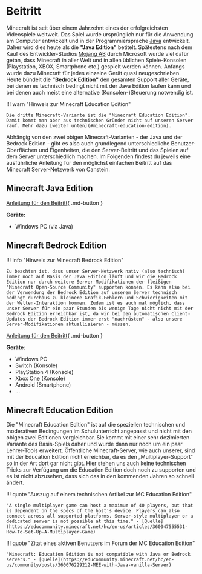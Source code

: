 # Beitritt

Minecraft ist seit über einem Jahrzehnt eines der erfolgreichsten Videospiele weltweit. Das Spiel wurde ursprünglich nur für die Anwendung am Computer entwickelt und in der Programmiersprache [Java](https://de.wikipedia.org/wiki/Java-Technologie) entwickelt. Daher wird dies heute als die **"Java Edition"** betitelt. Spätestens nach dem Kauf des Entwickler-Studios [Mojang AB](https://minecraft.wiki/w/Mojang_Studios) durch Microsoft wurde viel dafür getan, dass Minecraft in aller Welt und in allen üblichen Spiele-Konsolen (Playstation, XBOX, Smartphone etc.) gespielt werden können. Anfangs wurde dazu Minecraft für jedes einzelne Gerät quasi neugeschrieben. Heute bündelt die **"Bedrock Edition"** den gesamten Support aller Geräte, bei denen es technisch bedingt nicht mit der Java Edition laufen kann und bei denen auch meist eine alternative (Konsolen-)Steuerung notwendig ist.

!!! warn "Hinweis zur Minecraft Education Edition"

    Die dritte Minecraft-Variante ist die "Minecraft Education Edition". Damit kommt man aber aus technischen Gründen nicht auf unseren Server rauf. Mehr dazu [weiter unten](#minecraft-education-edition).

Abhängig von den zwei obigen Minecraft-Varianten - der Java und der Bedrock Edition - gibt es also auch grundlegend unterschiedliche Benutzer-Oberflächen und Eigenheiten, die den Server-Beitritt und das Spielen auf dem Server unterschiedlich machen. Im Folgenden findest du jeweils eine ausführliche Anleitung für den möglichst einfachen Beitritt auf das Minecraft Server-Netzwerk von Canstein.

## Minecraft Java Edition

[Anleitung für den Beitritt](serverjoin-java.md){ .md-button }

**Geräte:**

- Windows PC (via Java)

## Minecraft Bedrock Edition

!!! info "Hinweis zur Minecraft Bedrock Edition"

    Zu beachten ist, dass unser Server-Netzwerk nativ (also technisch) immer noch auf Basis der Java Edition läuft und wir die Bedrock Edition nur durch weitere Server-Modifikationen der fleißigen "Minecraft Open-Source Community" supporten können. Es kann also bei der Verwendung der Bedrock Edition auf unserem Server technisch bedingt durchaus zu kleinere Grafik-Fehlern und Schwierigkeiten mit der Welten-Interaktion kommen. Zudem ist es auch mal möglich, dass unser Server für ein paar Stunden bis wenige Tage nicht nicht mit der Bedrock Edition erreichbar ist, da wir bei den automatischen Client-Updates der Bedrock Edition immer erst "nachrüsten" - also unsere Server-Modifikationen aktuallisieren - müssen.

[Anleitung für den Beitritt](serverjoin-bedrock.md){ .md-button }

**Geräte:**

- Windows PC
- Switch (Konsole)
- PlayStation 4 (Konsole)
- Xbox One (Konsole)
- Android (Smartphone)
- …

## Minecraft Education Edition

Die "Minecraft Education Edition" ist auf die speziellen technischen und moderativen Bedingungen im Schulunterricht angepasst und nicht mit den obigen zwei Editionen vergleichbar. Sie kommt mit einer sehr dezimierten Variante des Basis-Spiels daher und wurde dann nur noch um ein paar Lehrer-Tools erweitert. Öffentliche Minecraft-Server, wie auch unserer, sind mit der Education Edition nicht erreichbar, da es den „Multiplayer-Support“ so in der Art dort gar nicht gibt. Hier stehen uns auch keine technischen Tricks zur Verfügung um die Education Edition doch noch zu supporten und es ist nicht abzusehen, dass sich das in den kommenden Jahren so schnell ändert.

!!! quote "Auszug auf einem technischen Artikel zur MC Education Edition"

    "A single multiplayer game can host a maximum of 40 players, but that is dependent on the specs of the host's device. Players can also connect across all supported platforms. Server-style multiplayer or a dedicated server is not possible at this time." - [Quelle](https://educommunity.minecraft.net/hc/en-us/articles/360047555531-How-To-Set-Up-A-Multiplayer-Game)

!!! quote "Zitat eines aktiven Benutzers im Forum der MC Education Edition"

    "Minecraft: Education Edition is not compatible with Java or Bedrock servers." - [Quelle](https://educommunity.minecraft.net/hc/en-us/community/posts/360076229212-MEE-with-Java-vanilla-Server)